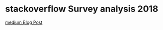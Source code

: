 # stackoverflow Survey analysis 2018

[medium Blog Post](https://medium.com/@saddam.abughaida/men-vs-women-in-technology-industry-f31a399171a6)